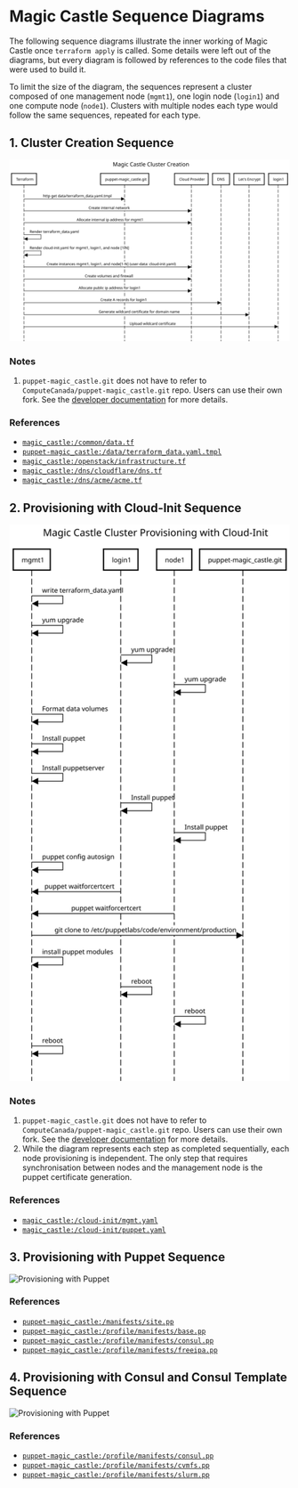 # Magic Castle Sequence Diagrams

The following sequence diagrams illustrate the inner working of Magic Castle
once `terraform apply` is called. Some details were left out of the diagrams,
but every diagram is followed by references to the code files that were used
to build it.

To limit the size of the diagram, the sequences represent a cluster composed
of one management node (`mgmt1`), one login node (`login1`) and one compute
node (`node1`). Clusters with multiple nodes each type would follow the same
sequences, repeated for each type.

## 1. Cluster Creation Sequence

![Cluster Creation Sequence](./diagrams/cluster_creation_sequence.svg)

### Notes

1. `puppet-magic_castle.git` does not have to refer to `ComputeCanada/puppet-magic_castle.git` repo.
Users can use their own fork. See the [developer documentation](/docs/developers.md) for more details.

### References

- [`magic_castle:/common/data.tf`](/common/data.tf)
- [`puppet-magic_castle:/data/terraform_data.yaml.tmpl`](https://github.com/ComputeCanada/puppet-magic_castle/blob/master/data/terraform_data.yaml.tmpl)
- [`magic_castle:/openstack/infrastructure.tf`](/openstack/infrastructure.tf)
- [`magic_castle:/dns/cloudflare/dns.tf`](/dns/cloudflare/dns.tf)
- [`magic_castle:/dns/acme/acme.tf`](/dns/acme/acme.tf)

## 2. Provisioning with Cloud-Init Sequence

![Provisioning with Cloud-Init Sequence](./diagrams/cluster_provisioning_cloud-init_sequence.svg)

### Notes

1. `puppet-magic_castle.git` does not have to refer to `ComputeCanada/puppet-magic_castle.git` repo.
Users can use their own fork. See the [developer documentation](/docs/developers.md) for more details.
2. While the diagram represents each step as completed sequentially, each node provisioning
is independent. The only step that requires synchronisation between nodes and the management node
is the puppet certificate generation.

### References

- [`magic_castle:/cloud-init/mgmt.yaml`](/cloud-init/mgmt.yaml)
- [`magic_castle:/cloud-init/puppet.yaml`](/cloud-init/puppet.yaml)


## 3. Provisioning with Puppet Sequence

![Provisioning with Puppet](./diagrams/cluster_provisioning_puppet_sequence.svg)

### References

- [`puppet-magic_castle:/manifests/site.pp`](https://github.com/ComputeCanada/puppet-magic_castle/blob/master/manifests/site.pp)
- [`puppet-magic_castle:/profile/manifests/base.pp`](https://github.com/ComputeCanada/puppet-magic_castle/blob/master/site/profile/manifests/base.pp)
- [`puppet-magic_castle:/profile/manifests/consul.pp`](https://github.com/ComputeCanada/puppet-magic_castle/blob/master/site/profile/manifests/consul.pp)
- [`puppet-magic_castle:/profile/manifests/freeipa.pp`](https://github.com/ComputeCanada/puppet-magic_castle/blob/master/site/profile/manifests/freeipa.pp)

## 4. Provisioning with Consul and Consul Template Sequence

![Provisioning with Puppet](./diagrams/cluster_provisioning_consul_sequence.svg)

### References

- [`puppet-magic_castle:/profile/manifests/consul.pp`](https://github.com/ComputeCanada/puppet-magic_castle/blob/master/site/profile/manifests/consul.pp)
- [`puppet-magic_castle:/profile/manifests/cvmfs.pp`](https://github.com/ComputeCanada/puppet-magic_castle/blob/master/site/profile/manifests/cvmfs.pp)
- [`puppet-magic_castle:/profile/manifests/slurm.pp`](https://github.com/ComputeCanada/puppet-magic_castle/blob/master/site/profile/manifests/slurm.pp)
